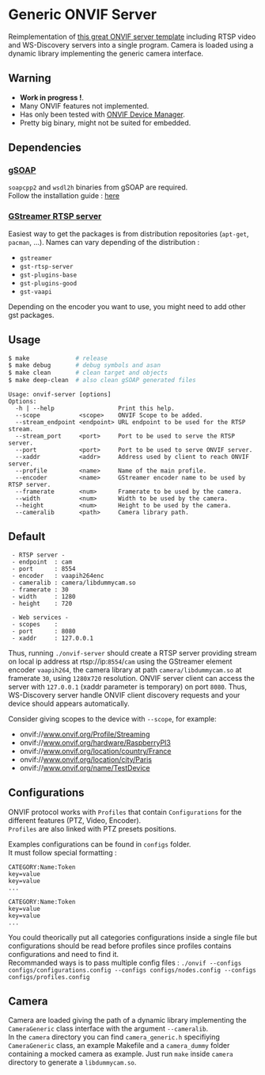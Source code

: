 # Generic ONVIF Server

Reimplementation of [this great ONVIF server template](https://github.com/KoynovStas/onvif_srvd) including RTSP video and WS-Discovery servers into a single program. Camera is loaded using a dynamic library implementing the generic camera interface.

## Warning

* **Work in progress !**.
* Many ONVIF features not implemented.
* Has only been tested with [ONVIF Device Manager](https://sourceforge.net/projects/onvifdm/).
* Pretty big binary, might not be suited for embedded.

## Dependencies

### [gSOAP](https://github.com/stoneyrh/gSOAP)
`soapcpp2` and `wsdl2h` binaries from gSOAP are required.  
Follow the installation guide : [here](https://www.genivia.com/downloads.html)

### [GStreamer RTSP server](https://github.com/GStreamer/gst-rtsp-server)

Easiest way to get the packages is from distribution repositories (`apt-get`, `pacman`, ...).
Names can vary depending of the distribution :  

* `gstreamer`
* `gst-rtsp-server`
* `gst-plugins-base`
* `gst-plugins-good`
* `gst-vaapi`

Depending on the encoder you want to use, you might need to add other gst packages.

## Usage

```sh
$ make             # release
$ make debug       # debug symbols and asan
$ make clean       # clean target and objects
$ make deep-clean  # also clean gSOAP generated files
```

```
Usage: onvif-server [options]
Options:
  -h | --help                  Print this help.
  --scope           <scope>    ONVIF Scope to be added.
  --stream_endpoint <endpoint> URL endpoint to be used for the RTSP stream.
  --stream_port     <port>     Port to be used to serve the RTSP server.
  --port            <port>     Port to be used to serve ONVIF server.
  --xaddr           <addr>     Address used by client to reach ONVIF server.
  --profile         <name>     Name of the main profile.
  --encoder         <name>     GStreamer encoder name to be used by RTSP server.
  --framerate       <num>      Framerate to be used by the camera.
  --width           <num>      Width to be used by the camera.
  --height          <num>      Height to be used by the camera.
  --cameralib       <path>     Camera library path.
```

## Default

```
 - RTSP server -
 - endpoint  : cam
 - port      : 8554
 - encoder   : vaapih264enc
 - cameralib : camera/libdummycam.so
 - framerate : 30
 - width     : 1280
 - height    : 720

 - Web services -
 - scopes    : 
 - port      : 8080
 - xaddr     : 127.0.0.1
```

Thus, running `./onvif-server` should create a RTSP server providing stream on local ip address at rtsp://ip:`8554`/`cam` using the GStreamer element encoder `vaapih264`, the camera library at path `camera/libdummycam.so` at framerate `30`, using `1280`x`720` resolution. ONVIF server client can access the server with `127.0.0.1` (xaddr parameter is temporary) on port `8080`. Thus, WS-Discovery server handle ONVIF client discovery requests and your device should appears automatically.  

Consider giving scopes to the device with `--scope`, for example:

* onvif://www.onvif.org/Profile/Streaming
* onvif://www.onvif.org/hardware/RaspberryPI3
* onvif://www.onvif.org/location/country/France
* onvif://www.onvif.org/location/city/Paris
* onvif://www.onvif.org/name/TestDevice


## Configurations

ONVIF protocol works with `Profiles` that contain `Configurations` for the different features (PTZ, Video, Encoder).  
`Profiles` are also linked with PTZ presets positions.  

Examples configurations can be found in `configs` folder.  
It must follow special formatting :

```
CATEGORY:Name:Token
key=value
key=value
...

CATEGORY:Name:Token
key=value
key=value
...
```

You could theorically put all categories configurations inside a single file but configurations should be read before profiles since
profiles contains configurations and need to find it.  
Recommanded ways is to pass multiple config files : `./onvif --configs configs/configurations.config --configs configs/nodes.config --configs configs/profiles.config`

## Camera

Camera are loaded giving the path of a dynamic library implementing the `CameraGeneric` class interface with the argument `--cameralib`.  
In the `camera` directory you can find `camera_generic.h` specifiying `CameraGeneric` class, an example Makefile and a `camera_dummy` folder containing a mocked camera as example.
Just run `make` inside `camera` directory to generate a `libdummycam.so`.
